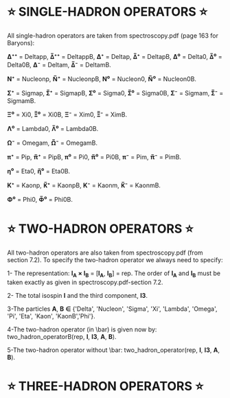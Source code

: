 # ⭐ SINGLE-HADRON OPERATORS ⭐


All single-hadron operators are taken from spectroscopy.pdf (page 163 for Baryons):

**Δ⁺⁺** = Deltapp,
**Δ̅⁺⁺** = DeltappB,
**Δ⁺** = Deltap,
**Δ̅⁺** = DeltapB,
**Δ⁰** = Delta0,
**Δ̅⁰** = Delta0B,
**Δ⁻** = Deltam,
**Δ̅⁻** = DeltamB.

**N⁺** = Nucleonp,
**N̅⁺** = NucleonpB,
**N⁰** = Nucleon0,
**N̅⁰** = Nucleon0B.


**Σ⁺** = Sigmap,
**Σ̅⁺** = SigmapB,
**Σ⁰** = Sigma0,
**Σ̅⁰** = Sigma0B,
**Σ⁻** = Sigmam,
**Σ̅⁻** = SigmamB.


**Ξ⁰** = Xi0,
**Ξ̅⁰** = Xi0B,
**Ξ⁻** = Xim0,
**Ξ̅⁻** = XimB.


**Λ⁰** = Lambda0,
**Λ̅⁰** = Lambda0B.



**Ω⁻** = Omegam,
**Ω̅⁻** = OmegamB.



**π⁺** = Pip,
**π̅⁺** = PipB,
**π⁰** = Pi0,
**π̅⁰** = Pi0B,
**π⁻** = Pim,
**π̅⁻** = PimB.




**η⁰** = Eta0,
**η̅⁰** = Eta0B.



**K⁺** = Kaonp,
**K̅⁺** = KaonpB,
**K⁻** = Kaonm,
**K̅⁻** = KaonmB.





**Φ⁰** = Phi0,
**Φ̅⁰** = Phi0B.

# ⭐ TWO-HADRON OPERATORS ⭐



All two-hadron operators are also taken from spectroscopy.pdf (from section 7.2). To specify the two-hadron operator we always need to specify:

1- The representation: **I<sub>A</sub> × I<sub>B</sub>** = [**I<sub>A</sub>**, **I<sub>B</sub>**] = rep. The order of **I<sub>A</sub>**  and **I<sub>B</sub>** must be taken exactly as given in spectroscopy.pdf-section 7.2.




2- The total isospin **I** and the third component, **I3**.





3-The particles **A**, **B** **∈** {'Delta', 'Nucleon', 'Sigma', 'Xi', 'Lambda', 'Omega', 'Pi', 'Eta', 'Kaon', 'KaonB','Phi'}.




4-The two-hadron operator (in \bar) is given now by: two_hadron_operatorB(rep, **I**, **I3**, **A**, **B**).





5-The two-hadron operator without \bar: two_hadron_operator(rep, **I**, **I3**, **A**, **B**).

# ⭐ THREE-HADRON OPERATORS ⭐
